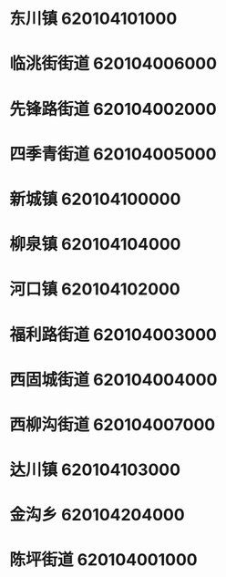 # 东川镇 620104101000
# 临洮街街道 620104006000
# 先锋路街道 620104002000
# 四季青街道 620104005000
# 新城镇 620104100000
# 柳泉镇 620104104000
# 河口镇 620104102000
# 福利路街道 620104003000
# 西固城街道 620104004000
# 西柳沟街道 620104007000
# 达川镇 620104103000
# 金沟乡 620104204000
# 陈坪街道 620104001000
